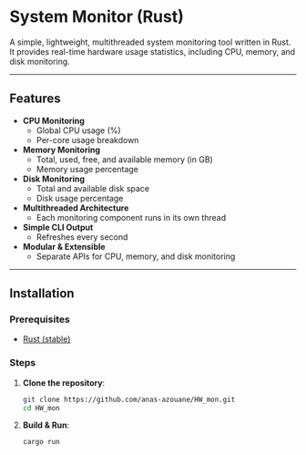 # System Monitor (Rust)

A simple, lightweight, multithreaded system monitoring tool written in Rust. It provides real-time hardware usage statistics, including CPU, memory, and disk monitoring.

---

## Features

- **CPU Monitoring**
  - Global CPU usage (%)
  - Per-core usage breakdown
- **Memory Monitoring**
  - Total, used, free, and available memory (in GB)
  - Memory usage percentage
- **Disk Monitoring**
  - Total and available disk space
  - Disk usage percentage
- **Multithreaded Architecture**
  - Each monitoring component runs in its own thread
- **Simple CLI Output**
  - Refreshes every second
- **Modular & Extensible**
  - Separate APIs for CPU, memory, and disk monitoring

---

## Installation

### Prerequisites

- [Rust (stable)](https://www.rust-lang.org/tools/install)

### Steps

1. **Clone the repository**:
   ```sh
   git clone https://github.com/anas-azouane/HW_mon.git 
   cd HW_mon
    ```
2. **Build & Run**:
   ```sh
   cargo run
    ```
